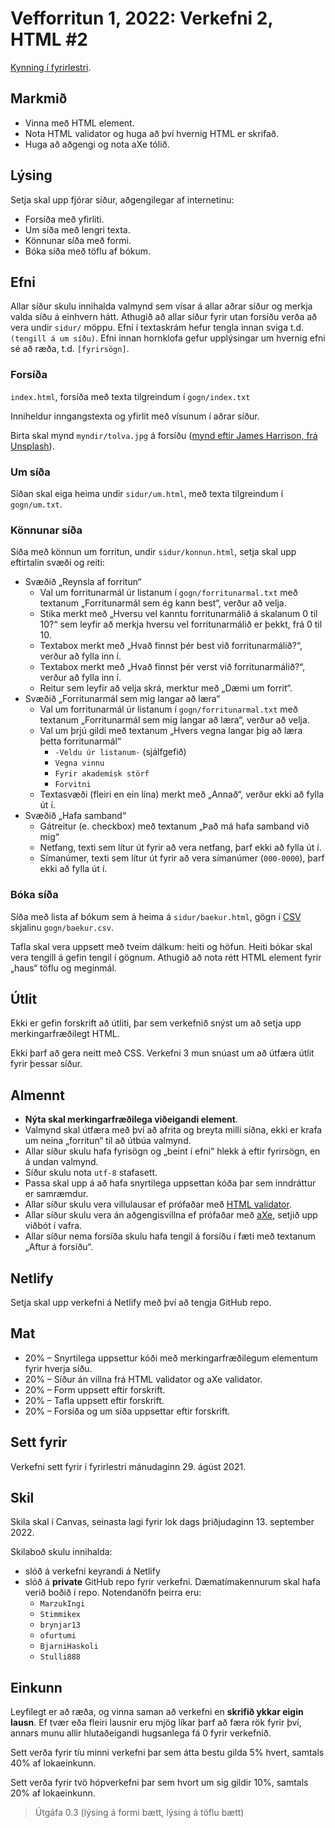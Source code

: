 # Vefforritun 1, 2022: Verkefni 2, HTML #2

[Kynning í fyrirlestri](https://www.youtube.com/watch?v=fZ13SnZGTFE).

## Markmið

* Vinna með HTML element.
* Nota HTML validator og huga að því hvernig HTML er skrifað.
* Huga að aðgengi og nota aXe tólið.

## Lýsing

Setja skal upp fjórar síður, aðgengilegar af internetinu:

* Forsíða með yfirliti.
* Um síða með lengri texta.
* Könnunar síða með formi.
* Bóka síða með töflu af bókum.

## Efni

Allar síður skulu innihalda valmynd sem vísar á allar aðrar síður og merkja valda síðu á einhvern hátt. Athugið að allar síður fyrir utan forsíðu verða að vera undir `sidur/` möppu. Efni í textaskrám hefur tengla innan sviga t.d. `(tengill á um síðu)`. Efni innan hornklofa gefur upplýsingar um hvernig efni sé að ræða, t.d. `[fyrirsögn]`.

### Forsíða

`index.html`, forsíða með texta tilgreindum í `gogn/index.txt`

Inniheldur inngangstexta og yfirlit með vísunum í aðrar síður.

Birta skal mynd `myndir/tolva.jpg` á forsíðu ([mynd eftir James Harrison, frá Unsplash](https://unsplash.com/@jstrippa)).

### Um síða

Síðan skal eiga heima undir `sidur/um.html`, með texta tilgreindum í `gogn/um.txt`.

### Könnunar síða

Síða með könnun um forritun, undir `sidur/konnun.html`, setja skal upp eftirtalin svæði og reiti:

* Svæðið „Reynsla af forritun“
  * Val um forritunarmál úr listanum í `gogn/forritunarmal.txt` með textanum „Forritunarmál sem ég kann best“, verður að velja.
  * Stika merkt með „Hversu vel kanntu forritunarmálið á skalanum 0 til 10?“ sem leyfir að merkja hversu vel forritunarmálið er þekkt, frá 0 til 10.
  * Textabox merkt með „Hvað finnst þér best við forritunarmálið?“, verður að fylla inn í.
  * Textabox merkt með „Hvað finnst þér verst við forritunarmálið?“, verður að fylla inn í.
  * Reitur sem leyfir að velja skrá, merktur með „Dæmi um forrit“.
* Svæðið „Forritunarmál sem mig langar að læra“
  * Val um forritunarmál úr listanum í `gogn/forritunarmal.txt` með textanum „Forritunarmál sem mig langar að læra“, verður að velja.
  * Val um þrjú gildi með textanum „Hvers vegna langar þig að læra þetta forritunarmál“
    * `-Veldu úr listanum-` (sjálfgefið)
    * `Vegna vinnu`
    * `Fyrir akademísk störf`
    * `Forvitni`
  * Textasvæði (fleiri en ein lína) merkt með „Annað“, verður ekki að fylla út í.
* Svæðið „Hafa samband“
  * Gátreitur (e. checkbox) með textanum „Það má hafa samband við mig“
  * Netfang, texti sem lítur út fyrir að vera netfang, þarf ekki að fylla út í.
  * Símanúmer, texti sem lítur út fyrir að vera símanúmer (`000-0000`), þarf ekki að fylla út í.

### Bóka síða

Síða með lista af bókum sem á heima á `sidur/baekur.html`, gögn í [CSV](https://en.wikipedia.org/wiki/Comma-separated_values) skjalinu `gogn/baekur.csv`. 

Tafla skal vera uppsett með tveim dálkum: heiti og höfun. Heiti bókar skal vera tengill á gefin tengil í gögnum. Athugið að nota rétt HTML element fyrir „haus“ töflu og meginmál.

## Útlit

Ekki er gefin forskrift að útliti, þar sem verkefnið snýst um að setja upp merkingarfræðilegt HTML.

Ekki þarf að gera neitt með CSS. Verkefni 3 mun snúast um að útfæra útlit fyrir þessar síður.

## Almennt

* **Nýta skal merkingarfræðilega viðeigandi element**.
* Valmynd skal útfæra með því að afrita og breyta milli síðna, ekki er krafa um neina „forritun“ til að útbúa valmynd.
* Allar síður skulu hafa fyrisögn og „beint í efni“ hlekk á eftir fyrirsögn, en á undan valmynd.
* Síður skulu nota `utf-8` stafasett.
* Passa skal upp á að hafa snyrtilega uppsettan kóða þar sem inndráttur er samræmdur.
* Allar síður skulu vera villulausar ef prófaðar með [HTML validator](https://validator.w3.org/).
* Allar síður skulu vera án aðgengisvillna ef prófaðar með [aXe](https://www.deque.com/axe/), setjið upp viðbót í vafra.
* Allar síður nema forsíða skulu hafa tengil á forsíðu í fæti með textanum „Aftur á forsíðu“.

## Netlify

Setja skal upp verkefni á Netlify með því að tengja GitHub repo.

## Mat

* 20% – Snyrtilega uppsettur kóði með merkingarfræðilegum elementum fyrir hverja síðu.
* 20% – Síður án villna frá HTML validator og aXe validator.
* 20% – Form uppsett eftir forskrift.
* 20% – Tafla uppsett eftir forskrift.
* 20% – Forsíða og um síða uppsettar eftir forskrift.

## Sett fyrir

Verkefni sett fyrir í fyrirlestri mánudaginn 29. ágúst 2021.

## Skil

Skila skal í Canvas, seinasta lagi fyrir lok dags þriðjudaginn 13. september 2022.

Skilaboð skulu innihalda:

* slóð á verkefni keyrandi á Netlify
* slóð á **private** GitHub repo fyrir verkefni. Dæmatímakennurum skal hafa verið boðið í repo. Notendanöfn þeirra eru:
  * `MarzukIngi`
  * `Stimmikex`
  * `brynjar13`
  * `ofurtumi`
  * `BjarniHaskoli`
  * `Stulli888`

## Einkunn

Leyfilegt er að ræða, og vinna saman að verkefni en **skrifið ykkar eigin lausn**. Ef tvær eða fleiri lausnir eru mjög líkar þarf að færa rök fyrir því, annars munu allir hlutaðeigandi hugsanlega fá 0 fyrir verkefnið.

Sett verða fyrir tíu minni verkefni þar sem átta bestu gilda 5% hvert, samtals 40% af lokaeinkunn.

Sett verða fyrir tvö hópverkefni þar sem hvort um sig gildir 10%, samtals 20% af lokaeinkunn.

> Útgáfa 0.3 (lýsing á formi bætt, lýsing á töflu bætt)
